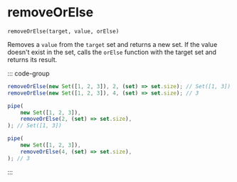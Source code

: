 # removeOrElse

`removeOrElse(target, value, orElse)`

Removes a `value` from the `target` set and returns a new set. If the value doesn't exist in the set, calls the `orElse` function with the target set and returns its result.

::: code-group

```ts [data-first]
removeOrElse(new Set([1, 2, 3]), 2, (set) => set.size); // Set([1, 3])
removeOrElse(new Set([1, 2, 3]), 4, (set) => set.size); // 3
```

```ts [data-last]
pipe(
    new Set([1, 2, 3]),
    removeOrElse(2, (set) => set.size),
); // Set([1, 3])

pipe(
    new Set([1, 2, 3]),
    removeOrElse(4, (set) => set.size),
); // 3
```

:::
